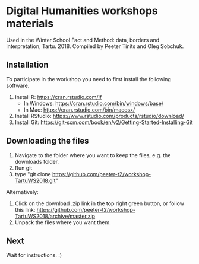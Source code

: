 # Digital Humanities workshops materials

Used in the Winter School Fact and Method: data, borders and interpretation, Tartu. 2018.
Compiled by Peeter Tinits and Oleg Sobchuk.


## Installation

To participate in the workshop you need to first install the following software.

1) Install R: https://cran.rstudio.com/If 
   - In Windows: https://cran.rstudio.com/bin/windows/base/
   - In Mac: https://cran.rstudio.com/bin/macosx/
2) Install RStudio: https://www.rstudio.com/products/rstudio/download/
3) Install Git: https://git-scm.com/book/en/v2/Getting-Started-Installing-Git

## Downloading the files

1) Navigate to the folder where you want to keep the files, e.g. the downloads folder.
2) Run git
3) type "git clone https://github.com/peeter-t2/workshop-TartuWS2018.git"

Alternatively:
1) Click on the download .zip link in the top right green button, or follow this link: https://github.com/peeter-t2/workshop-TartuWS2018/archive/master.zip
2) Unpack the files where you want them.

## Next

Wait for instructions. :)